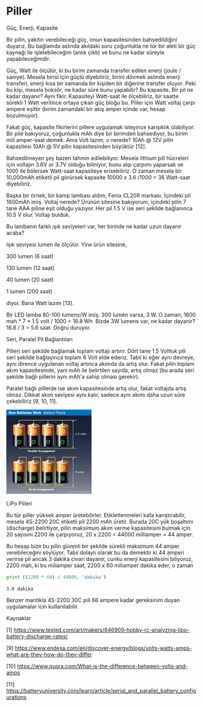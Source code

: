 # Piller

Güç, Enerji, Kapasite

Bir pilin, yakıtın verebileceği güç, onun kapasitesinden bahsedildiğini
duyarız. Bu bağlamda aslında akıldaki soru çoğunlukla ne tür bir aleti bir güç
kaynağı ile işletebileceğim (anlık çıktı) ve bunu ne kadar süreyle
yapabileceğimdir.

Güç, Watt ile ölçülür, ki bu birim zamanda transfer edilen enerji (joule /
saniye). Mesela birisi için güçlü diyebiliriz, birini dövmek aslında enerji
transferi, enerji kısa bir zamanda bir kişiden bir diğerine transfer
oluyor. Peki bu kişi, mesela boksör, ne kadar süre bunu yapabilir? Bu
kapasite. Bir pil ne kadar dayanır? Aynı fikir. Kapasiteyi Watt-saat ile
ölçebiliriz, bir saatte sürekli 1 Watt verilince ortaya çıkan güç bloğu bu.
Piller için Watt voltaj çarpı ampere eşittir (birim zamandaki bir akış amper
içinde var, hesap bozulmuyor).

Fakat güç, kapasite fikirlerini pillere uygulamak isteyince karışıklık
olabiliyor. Bir pile bakıyoruz, çoğunlukla mAh diye bir birimden bahsediyor, bu
birim mili amper-saat demek. Ama Volt lazım, o nerede? 10Ah @ 12V pilin
kapasitesi 10Ah @ 5V pilin kapasitesinden büyüktür [12].

Bahsedilmeyen şey bazen tahmin edilebiliyor. Mesela lithium pill hücreleri için
voltajın 3.6V or 3.7V olduğu biliniyor, bunu alıp çarpımı yaparsak ve 1000 ile
bölersek Watt-saat kapasiteye erisebiliriz. O zaman mesela bir 10,000mAh
etiketli pil görürsek kapasite 10000 x 3.6 /1000 = 36 Watt-saat diyebiliriz.

Başka bir örnek, bir kamp lambası aldım, Fenix CL20R markası. İçindeki pil
1600mAh imiş. Voltaj nerede? Ürünün sitesine bakıyorum, içindeki pilin 7 tane
AAA piline eşit olduğu yazıyor. Her pil 1.5 V ise seri şekilde bağlanınca 10.5 V
olur. Voltajı bulduk.

Bu lambanın farklı ışık seviyeleri var, her birinde ne kadar uzun dayanır acaba?

Işık seviyesi lumen ile ölçülür. Yine ürün sitesine,

300 lumen (6 saat)

130 lumen (12 saat)

40 lumen (20 saat)

1 lumen (200 saat)

diyor. Bana Watt lazım [13]. 

Bir LED lamba 80-100 lumens/W imiş. 300 lumen varsa, 3 W.  O zaman, 1600
mah * 7 * 1.5 volt / 1000 = 16.8 Wh. Bizde 3W lumens var, ne kadar dayanir?
16.8 / 3 = 5.6 saat. Doğru duruyor.

Seri, Paralel Pil Bağlantıları

Pilleri seri şekilde bağlamak toplam voltajı artırır. Dört tane 1.5 Voltluk pili
seri şekilde bağlayınca toplam 6 Volt elde ederiz. Tabii ki eğer aynı devreye,
aynı dirence uygulanan voltaj artınca akımda da artış olur. Fakat pilin toplam
akım kapasitesinde, yani mAh ile belirtilen sayıda, artış olmaz (bu arada seri
şekilde bağlı pillerin aynı mAh'a sahip olması gerekir).

Paralel bağlı pillerde ise akım kapasitesinde artış olur, fakat voltajda artış
olmaz. Dikkat akım seviyesi aynı kalır, sadece aynı akımı daha uzun süre
çekebiliriz [9, 10, 11].

![](battery_series_parallel.jpg)

LiPo Pilleri

Bu tür piller yüksek amper üretebilirler. Etikletlenmeleri kafa
karıştırabilir, mesela 4S-2200 20C etiketli pil 2200 mAh
üretir. Burada 20C yük boşaltımı (discharge) belirtiyor, pilin
maksimum akım verme kapasitesini bulmak için 20 sayısını 2200 ile
çarpıyoruz, 20 x 2200 = 44000 milliamper = 44 amper.

Bu hesap bize bu pilin güvenli bir şekilde sürekli maksimum 44 amper
verebileceğini söylüyor. Tabii dolaylı olarak bu da demektir ki 44
amperi verirse pil ancak 3 dakika civarı dayanir, cunku enerji
kapasitesini biliyoruz, 2200 mah, ki bu miliamper saat, 2200 x 60
miliamper dakika eder, o zaman

```python
print ((2200 * 60) / 44000, 'dakika')
```

```text
3.0 dakika
```

Benzer mantikla 4S-2200 30C pili 66 ampere kadar gereksinim duyan
uygulamalar icin kullanilabilir.

Kaynaklar

[1] https://www.tested.com/art/makers/846909-hobby-rc-analyzing-lipo-battery-discharge-rates/

[9] https://www.endesa.com/en/discover-energy/blogs/volts-watts-amps-what-are-they-how-do-they-differ

[10] https://www.quora.com/What-is-the-difference-between-volts-and-amps

[11] https://batteryuniversity.com/learn/article/serial_and_parallel_battery_configurations
